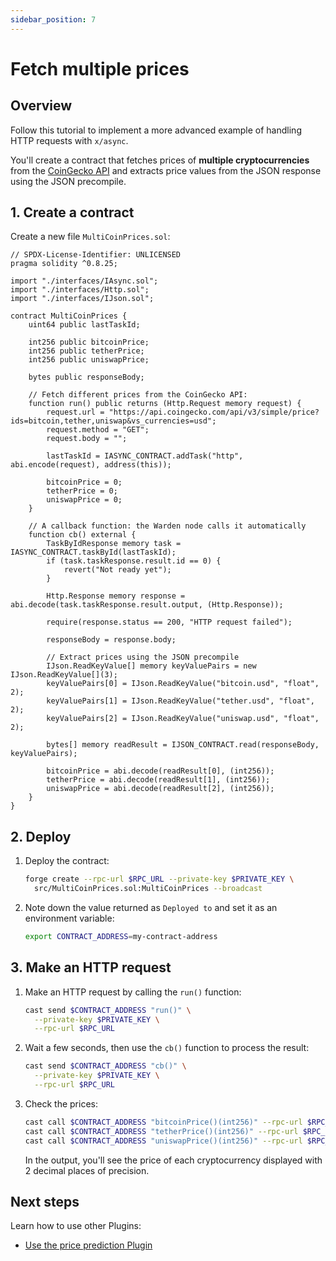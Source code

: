 ```yaml
---
sidebar_position: 7
---
```


# Fetch multiple prices

## Overview

Follow this tutorial to implement a more advanced example of handling HTTP requests with `x/async`.

You'll create a contract that fetches prices of **multiple cryptocurrencies** from the [CoinGecko API](https://docs.coingecko.com/reference/introduction) and extracts price values from the JSON response using the JSON precompile.

## 1. Create a contract

Create a new file `MultiCoinPrices.sol`:

```solidity title="warden-http-examples/src/MultiCoinPrices.sol"
// SPDX-License-Identifier: UNLICENSED
pragma solidity ^0.8.25;

import "./interfaces/IAsync.sol";
import "./interfaces/Http.sol";
import "./interfaces/IJson.sol";

contract MultiCoinPrices {
    uint64 public lastTaskId;

    int256 public bitcoinPrice;
    int256 public tetherPrice;
    int256 public uniswapPrice;

    bytes public responseBody;

    // Fetch different prices from the CoinGecko API: 
    function run() public returns (Http.Request memory request) {
        request.url = "https://api.coingecko.com/api/v3/simple/price?ids=bitcoin,tether,uniswap&vs_currencies=usd";
        request.method = "GET";
        request.body = "";

        lastTaskId = IASYNC_CONTRACT.addTask("http", abi.encode(request), address(this));

        bitcoinPrice = 0;
        tetherPrice = 0;
        uniswapPrice = 0;
    }

    // A callback function: the Warden node calls it automatically
    function cb() external {
        TaskByIdResponse memory task = IASYNC_CONTRACT.taskById(lastTaskId);
        if (task.taskResponse.result.id == 0) {
            revert("Not ready yet");
        }

        Http.Response memory response = abi.decode(task.taskResponse.result.output, (Http.Response));

        require(response.status == 200, "HTTP request failed");

        responseBody = response.body;

        // Extract prices using the JSON precompile
        IJson.ReadKeyValue[] memory keyValuePairs = new IJson.ReadKeyValue[](3);
        keyValuePairs[0] = IJson.ReadKeyValue("bitcoin.usd", "float", 2);
        keyValuePairs[1] = IJson.ReadKeyValue("tether.usd", "float", 2);
        keyValuePairs[2] = IJson.ReadKeyValue("uniswap.usd", "float", 2);
        
        bytes[] memory readResult = IJSON_CONTRACT.read(responseBody, keyValuePairs);

        bitcoinPrice = abi.decode(readResult[0], (int256));
        tetherPrice = abi.decode(readResult[1], (int256));
        uniswapPrice = abi.decode(readResult[2], (int256));
    }
}
```

## 2. Deploy

1. Deploy the contract:

   ```bash
   forge create --rpc-url $RPC_URL --private-key $PRIVATE_KEY \
     src/MultiCoinPrices.sol:MultiCoinPrices --broadcast
   ```

2. Note down the value returned as `Deployed to` and set it as an environment variable:

   ```bash
   export CONTRACT_ADDRESS=my-contract-address
   ```

## 3. Make an HTTP request

1. Make an HTTP request by calling the `run()` function:

   ```bash
   cast send $CONTRACT_ADDRESS "run()" \
     --private-key $PRIVATE_KEY \
     --rpc-url $RPC_URL
   ```
  
2. Wait a few seconds, then use the `cb()` function to process the result:

   ```bash
   cast send $CONTRACT_ADDRESS "cb()" \
     --private-key $PRIVATE_KEY \
     --rpc-url $RPC_URL
   ```

3. Check the prices:

   ```bash
   cast call $CONTRACT_ADDRESS "bitcoinPrice()(int256)" --rpc-url $RPC_URL
   cast call $CONTRACT_ADDRESS "tetherPrice()(int256)" --rpc-url $RPC_URL
   cast call $CONTRACT_ADDRESS "uniswapPrice()(int256)" --rpc-url $RPC_URL
   ```

   In the output, you'll see the price of each cryptocurrency displayed with 2 decimal places of precision.

## Next steps

Learn how to use other Plugins:

- [Use the price prediction Plugin](../use-the-price-prediction-plugin/introduction)
